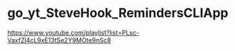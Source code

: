 # go_yt_SteveHook_RemindersCLIApp
https://www.youtube.com/playlist?list=PLsc-VaxfZl4cL9xE13tSe2Y9MOte9nSc8
